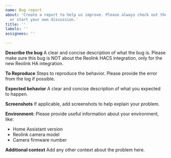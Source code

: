 ```yaml
---
name: Bug report
about: 'Create a report to help us improve. Please always check out the [Q&A](https://github.com/fwestenberg/reolink_dev/discussions/categories/q-a) page first,
  or start your own discussion.'
title: ''
labels: ''
assignees: ''

---
```


**Describe the bug**
A clear and concise description of what the bug is. Please make sure this bug is NOT about the Reolink HACS integration, only for the new Reolink HA integration.

**To Reproduce**
Steps to reproduce the behavior. Please provide the error from the log if possible.

**Expected behavior**
A clear and concise description of what you expected to happen.

**Screenshots**
If applicable, add screenshots to help explain your problem.

**Environment:**
Please provide useful information about your environment, like:
 - Home Assistant version
 - Reolink camera model
 - Camera firmware number

**Additional context**
Add any other context about the problem here.
